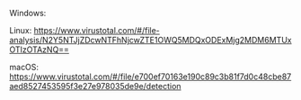 Windows: 

Linux: https://www.virustotal.com/#/file-analysis/N2Y5NTJjZDcwNTFhNjcwZTE1OWQ5MDQxODExMjg2MDM6MTUxOTIzOTAzNQ==

macOS: https://www.virustotal.com/#/file/e700ef70163e190c89c3b81f7d0c48cbe87aed8527453595f3e27e978035de9e/detection
